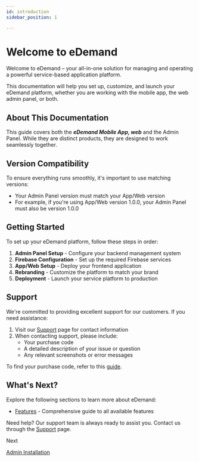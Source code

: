 ```yaml
---
id: introduction
sidebar_position: 1

---
```


# Welcome to eDemand

Welcome to eDemand – your all-in-one solution for managing and operating a powerful service-based application platform.

This documentation will help you set up, customize, and launch your eDemand platform, whether you are working with the mobile app, the web admin panel, or both.

## About This Documentation

This guide covers both the ***eDemand Mobile App, web*** and the Admin Panel. While they are distinct products, they are designed to work seamlessly together.

## Version Compatibility

To ensure everything runs smoothly, it's important to use matching versions:

- Your Admin Panel version must match your App/Web version
- For example, if you're using App/Web version 1.0.0, your Admin Panel must also be version 1.0.0

## Getting Started

To set up your eDemand platform, follow these steps in order:

1. **Admin Panel Setup** - Configure your backend management system
2. **Firebase Configuration** - Set up the required Firebase services
3. **App/Web Setup** - Deploy your frontend application
4. **Rebranding** - Customize the platform to match your brand
5. **Deployment** - Launch your service platform to production

## Support

We're committed to providing excellent support for our customers. If you need assistance:

1. Visit our [Support](/support) page for contact information
2. When contacting support, please include:
   - Your purchase code
   - A detailed description of your issue or question
   - Any relevant screenshots or error messages

To find your purchase code, refer to this [guide](https://help.market.envato.com/hc/en-us/articles/202822600-Where-Is-My-Purchase-Code).

## What's Next?

Explore the following sections to learn more about eDemand:

<!-- - [Overview](/docs/category/features-overview-5) - Detailed explanation of eDemand features and capabilities -->
- [Features](/docs/category/features-overview-5) - Comprehensive guide to all available features
<!-- - [FAQ](/faq) - Answers to common questions and troubleshooting tips -->

Need help? Our support team is always ready to assist you. Contact us through the [Support](/support) page.


<div class="custom-next-box-wrapper">
  <div class="custom-next-box">
    <p class="custom-next-label">Next</p>
    <a class="custom-next-link" href="/docs/admin-setup/admin-intro">
      Admin Installation 
    </a>
  </div>
</div>
